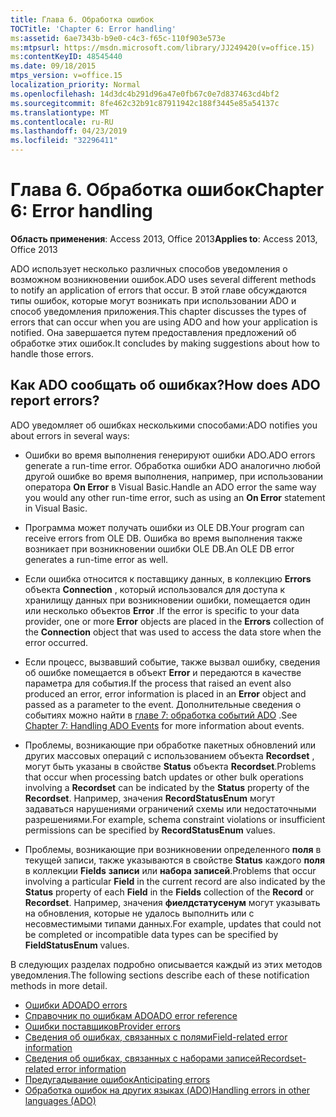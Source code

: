```yaml
---
title: Глава 6. Обработка ошибок
TOCTitle: 'Chapter 6: Error handling'
ms:assetid: 6ae7343b-b9e0-c4c3-f65c-110f903e573e
ms:mtpsurl: https://msdn.microsoft.com/library/JJ249420(v=office.15)
ms:contentKeyID: 48545440
ms.date: 09/18/2015
mtps_version: v=office.15
localization_priority: Normal
ms.openlocfilehash: 14d3dc4b291d96a47e0fb67c0e7d837463cd4bf2
ms.sourcegitcommit: 8fe462c32b91c87911942c188f3445e85a54137c
ms.translationtype: MT
ms.contentlocale: ru-RU
ms.lasthandoff: 04/23/2019
ms.locfileid: "32296411"
---
```

# <a name="chapter-6-error-handling"></a><span data-ttu-id="f7acb-102">Глава 6. Обработка ошибок</span><span class="sxs-lookup"><span data-stu-id="f7acb-102">Chapter 6: Error handling</span></span>

<span data-ttu-id="f7acb-103">**Область применения**: Access 2013, Office 2013</span><span class="sxs-lookup"><span data-stu-id="f7acb-103">**Applies to**: Access 2013, Office 2013</span></span>

<span data-ttu-id="f7acb-104">ADO использует несколько различных способов уведомления о возможном возникновении ошибок.</span><span class="sxs-lookup"><span data-stu-id="f7acb-104">ADO uses several different methods to notify an application of errors that occur.</span></span> <span data-ttu-id="f7acb-105">В этой главе обсуждаются типы ошибок, которые могут возникать при использовании ADO и способ уведомления приложения.</span><span class="sxs-lookup"><span data-stu-id="f7acb-105">This chapter discusses the types of errors that can occur when you are using ADO and how your application is notified.</span></span> <span data-ttu-id="f7acb-106">Она завершается путем предоставления предложений об обработке этих ошибок.</span><span class="sxs-lookup"><span data-stu-id="f7acb-106">It concludes by making suggestions about how to handle those errors.</span></span>

## <a name="how-does-ado-report-errors"></a><span data-ttu-id="f7acb-107">Как ADO сообщать об ошибках?</span><span class="sxs-lookup"><span data-stu-id="f7acb-107">How does ADO report errors?</span></span>

<span data-ttu-id="f7acb-108">ADO уведомляет об ошибках несколькими способами:</span><span class="sxs-lookup"><span data-stu-id="f7acb-108">ADO notifies you about errors in several ways:</span></span>

- <span data-ttu-id="f7acb-109">Ошибки во время выполнения генерируют ошибки ADO.</span><span class="sxs-lookup"><span data-stu-id="f7acb-109">ADO errors generate a run-time error.</span></span> <span data-ttu-id="f7acb-110">Обработка ошибки ADO аналогично любой другой ошибке во время выполнения, например, при использовании оператора **On Error** в Visual Basic.</span><span class="sxs-lookup"><span data-stu-id="f7acb-110">Handle an ADO error the same way you would any other run-time error, such as using an **On Error** statement in Visual Basic.</span></span>

- <span data-ttu-id="f7acb-111">Программа может получать ошибки из OLE DB.</span><span class="sxs-lookup"><span data-stu-id="f7acb-111">Your program can receive errors from OLE DB.</span></span> <span data-ttu-id="f7acb-112">Ошибка во время выполнения также возникает при возникновении ошибки OLE DB.</span><span class="sxs-lookup"><span data-stu-id="f7acb-112">An OLE DB error generates a run-time error as well.</span></span>

- <span data-ttu-id="f7acb-113">Если ошибка относится к поставщику данных, в коллекцию **Errors** объекта **Connection** , который использовался для доступа к хранилищу данных при возникновении ошибки, помещается один или несколько объектов **Error** .</span><span class="sxs-lookup"><span data-stu-id="f7acb-113">If the error is specific to your data provider, one or more **Error** objects are placed in the **Errors** collection of the **Connection** object that was used to access the data store when the error occurred.</span></span>

- <span data-ttu-id="f7acb-114">Если процесс, вызвавший событие, также вызвал ошибку, сведения об ошибке помещается в объект **Error** и передаются в качестве параметра для события.</span><span class="sxs-lookup"><span data-stu-id="f7acb-114">If the process that raised an event also produced an error, error information is placed in an **Error** object and passed as a parameter to the event.</span></span> <span data-ttu-id="f7acb-115">Дополнительные сведения о событиях можно найти в [главе 7: обработка событий ADO](chapter-7-handling-ado-events.md) .</span><span class="sxs-lookup"><span data-stu-id="f7acb-115">See [Chapter 7: Handling ADO Events](chapter-7-handling-ado-events.md) for more information about events.</span></span>

- <span data-ttu-id="f7acb-116">Проблемы, возникающие при обработке пакетных обновлений или других массовых операций с использованием объекта **Recordset** , могут быть указаны в свойстве **Status** объекта **Recordset**.</span><span class="sxs-lookup"><span data-stu-id="f7acb-116">Problems that occur when processing batch updates or other bulk operations involving a **Recordset** can be indicated by the **Status** property of the **Recordset**.</span></span> <span data-ttu-id="f7acb-117">Например, значения **RecordStatusEnum** могут задаваться нарушениями ограничений схемы или недостаточными разрешениями.</span><span class="sxs-lookup"><span data-stu-id="f7acb-117">For example, schema constraint violations or insufficient permissions can be specified by **RecordStatusEnum** values.</span></span>

- <span data-ttu-id="f7acb-118">Проблемы, возникающие при возникновении определенного **поля** в текущей записи, также указываются в свойстве **Status** каждого **поля** в коллекции **Fields** **записи** или **набора записей**.</span><span class="sxs-lookup"><span data-stu-id="f7acb-118">Problems that occur involving a particular **Field** in the current record are also indicated by the **Status** property of each **Field** in the **Fields** collection of the **Record** or **Recordset**.</span></span> <span data-ttu-id="f7acb-119">Например, значения **фиелдстатусенум** могут указывать на обновления, которые не удалось выполнить или с несовместимыми типами данных.</span><span class="sxs-lookup"><span data-stu-id="f7acb-119">For example, updates that could not be completed or incompatible data types can be specified by **FieldStatusEnum** values.</span></span>

<span data-ttu-id="f7acb-120">В следующих разделах подробно описывается каждый из этих методов уведомления.</span><span class="sxs-lookup"><span data-stu-id="f7acb-120">The following sections describe each of these notification methods in more detail.</span></span>

- [<span data-ttu-id="f7acb-121">Ошибки ADO</span><span class="sxs-lookup"><span data-stu-id="f7acb-121">ADO errors</span></span>](ado-errors.md)
- [<span data-ttu-id="f7acb-122">Справочник по ошибкам ADO</span><span class="sxs-lookup"><span data-stu-id="f7acb-122">ADO error reference</span></span>](ado-error-reference.md)
- [<span data-ttu-id="f7acb-123">Ошибки поставщиков</span><span class="sxs-lookup"><span data-stu-id="f7acb-123">Provider errors</span></span>](provider-errors.md)
- [<span data-ttu-id="f7acb-124">Сведения об ошибках, связанных с полями</span><span class="sxs-lookup"><span data-stu-id="f7acb-124">Field-related error information</span></span>](field-related-error-information.md)
- [<span data-ttu-id="f7acb-125">Сведения об ошибках, связанных с наборами записей</span><span class="sxs-lookup"><span data-stu-id="f7acb-125">Recordset-related error information</span></span>](recordset-related-error-information.md)
- [<span data-ttu-id="f7acb-126">Предугадывание ошибок</span><span class="sxs-lookup"><span data-stu-id="f7acb-126">Anticipating errors</span></span>](anticipating-errors.md)
- [<span data-ttu-id="f7acb-127">Обработка ошибок на других языках (ADO)</span><span class="sxs-lookup"><span data-stu-id="f7acb-127">Handling errors in other languages (ADO)</span></span>](handling-errors-in-other-languages.md)
